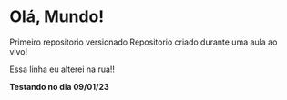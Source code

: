 # Olá, Mundo!
 Primeiro repositorio versionado
 Repositorio criado durante uma aula ao vivo!
 
 Essa linha eu alterei na rua!!
 
 **Testando no dia 09/01/23**
